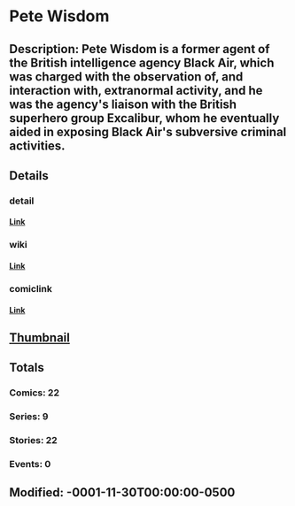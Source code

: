 # Pete Wisdom
## Description: Pete Wisdom is a former agent of the British intelligence agency Black Air, which was charged with the observation of, and interaction with, extranormal activity, and he was the agency's liaison with the British superhero group Excalibur, whom he eventually aided in exposing Black Air's subversive criminal activities.
## Details
### detail
#### [Link](http://marvel.com/comics/characters/1010779/pete_wisdom?utm_campaign=apiRef&utm_source=225578a89fc76f3d20fbffda5d17a88d)
### wiki
#### [Link](http://marvel.com/universe/Wisdom%2C_Peter?utm_campaign=apiRef&utm_source=225578a89fc76f3d20fbffda5d17a88d)
### comiclink
#### [Link](http://marvel.com/comics/characters/1010779/pete_wisdom?utm_campaign=apiRef&utm_source=225578a89fc76f3d20fbffda5d17a88d)
## [Thumbnail](http://i.annihil.us/u/prod/marvel/i/mg/f/b0/4c003740c9027.png)
## Totals
### Comics: 22
### Series: 9
### Stories: 22
### Events: 0
## Modified: -0001-11-30T00:00:00-0500